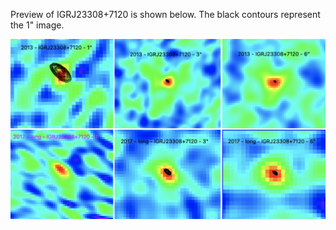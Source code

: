 Preview of IGRJ23308+7120 is shown below. The black contours represent the 1" image. 

![IGRJ23308+7120](IGRJ23308+7120.png "IGRJ23308+7120")

